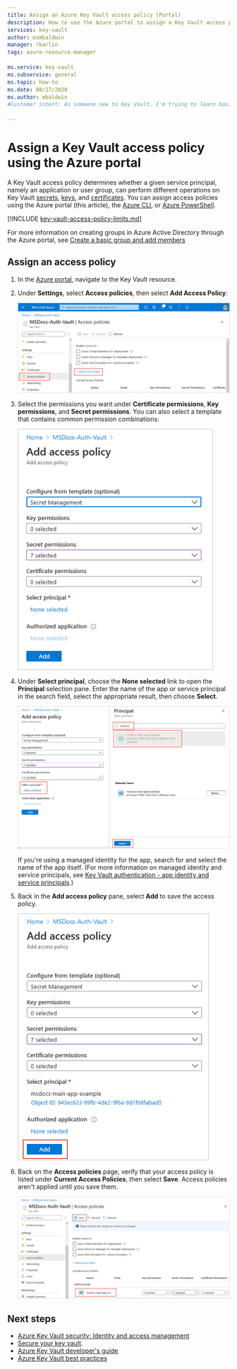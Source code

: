 ```yaml
---
title: Assign an Azure Key Vault access policy (Portal)
description: How to use the Azure portal to assign a Key Vault access policy to a service principal or application identity.
services: key-vault
author: msmbaldwin
manager: rkarlin
tags: azure-resource-manager

ms.service: key-vault
ms.subservice: general
ms.topic: how-to
ms.date: 08/27/2020
ms.author: mbaldwin
#Customer intent: As someone new to Key Vault, I'm trying to learn basic concepts that can help me understand Key Vault documentation.

---
```


# Assign a Key Vault access policy using the Azure portal

A Key Vault access policy determines whether a given service principal, namely an application or user group, can perform different operations on Key Vault [secrets](../secrets/index.yml), [keys](../keys/index.yml), and [certificates](../certificates/index.yml). You can assign access policies using the Azure portal (this article), the [Azure CLI](assign-access-policy-cli.md), or [Azure PowerShell](assign-access-policy-powershell.md).

[!INCLUDE [key-vault-access-policy-limits.md](../../../includes/key-vault-access-policy-limits.md)]

For more information on creating groups in Azure Active Directory through the Azure portal, see [Create a basic group and add members](/azure/active-directory/fundamentals/active-directory-groups-create-azure-portal)

## Assign an access policy

1.	In the [Azure portal](https://portal.azure.com), navigate to the Key Vault resource. 

1.	Under **Settings**, select **Access policies**, then select **Add Access Policy**:

	![Select Access policies, selecting Add role assignment](../media/authentication/assign-policy-portal-01.png)

1.	Select the permissions you want under **Certificate permissions**, **Key permissions**, and **Secret permissions**. You can also select a template that contains common permission combinations:

	![Specifying access policy permissions](../media/authentication/assign-policy-portal-02.png)

1. Under **Select principal**, choose the **None selected** link to open the **Principal** selection pane. Enter the name of the app or service principal in the search field, select the appropriate result, then choose **Select**.

	![Selecting the service principal for the access policy](../media/authentication/assign-policy-portal-03.png)

    If you're using a managed identity for the app, search for and select the name of the app itself. (For more information on managed identity and service principals, see [Key Vault authentication - app identity and service principals](authentication.md#app-identity-and-service-principals).)
 
1.	Back in the **Add access policy** pane, select **Add** to save the access policy.

	![Adding the access policy with the service principal assigned](../media/authentication/assign-policy-portal-04.png)

1. Back on the **Access policies** page, verify that your access policy is listed under **Current Access Policies**, then select **Save**. Access policies aren't applied until you save them.

	![Saving the access policy changes](../media/authentication/assign-policy-portal-05.png)


## Next steps

- [Azure Key Vault security: Identity and access management](overview-security.md#identity-and-access-management)
- [Secure your key vault](secure-your-key-vault.md).
- [Azure Key Vault developer's guide](developers-guide.md)
- [Azure Key Vault best practices](best-practices.md)
